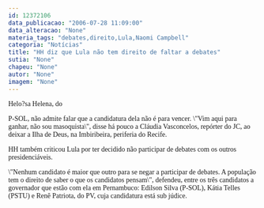 ```yaml
---
id: 12372106
data_publicacao: "2006-07-28 11:09:00"
data_alteracao: "None"
materia_tags: "debates,direito,Lula,Naomi Campbell"
categoria: "Notícias"
title: "HH diz que Lula não tem direito de faltar a debates"
sutia: "None"
chapeu: "None"
autor: "None"
imagem: "None"
---
```

<p><P><FONT face=Verdana>Helo?sa Helena,&nbsp;do</p>
<p> P-SOL, não admite falar que a candidatura dela não é para vencer. \"Vim aqui para ganhar, não sou masoquista\", disse há pouco a Cláudia Vasconcelos, repórter do JC, ao deixar a Ilha de Deus, na Imbiribeira, periferia do Recife.</FONT></P></p>
<p><P><FONT face=Verdana>HH também criticou Lula por ter decidido não participar de debates com os outros presidenciáveis. </FONT></P></p>
<p><P><FONT face=Verdana>\"Nenhum candidato é maior que outro para se negar a participar de debates. A população tem o direito de saber o que os candidatos pensam\", defendeu, entre os três candidatos a governador que estão com ela em Pernambuco: Edilson Silva (P-SOL), Kátia Telles (PSTU) e Renê Patriota, do PV, cuja candidatura está sub júdice.</FONT></P> </p>
